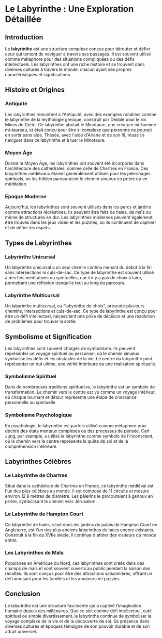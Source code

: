 # Le Labyrinthe : Une Exploration Détaillée

## Introduction

Le **labyrinthe** est une structure complexe conçue pour dérouter et défier ceux qui tentent de naviguer à travers ses passages. Il est souvent utilisé comme métaphore pour des situations compliquées ou des défis intellectuels. Les labyrinthes ont une riche histoire et se trouvent dans diverses cultures à travers le monde, chacun ayant ses propres caractéristiques et significations.

## Histoire et Origines

### Antiquité

Les labyrinthes remontent à l'Antiquité, avec des exemples notables comme le labyrinthe de la mythologie grecque, construit par Dédale pour le roi Minos de Crète. Ce labyrinthe abritait le Minotaure, une créature mi-homme mi-taureau, et était conçu pour être si complexe que personne ne pouvait en sortir sans aide. Thésée, avec l'aide d'Ariane et de son fil, réussit à naviguer dans ce labyrinthe et à tuer le Minotaure.

### Moyen Âge

Durant le Moyen Âge, les labyrinthes ont souvent été incorporés dans l'architecture des cathédrales, comme celle de Chartres en France. Ces labyrinthes médiévaux étaient généralement utilisés pour les pèlerinages spirituels, où les fidèles parcouraient le chemin sinueux en prière ou en méditation.

### Époque Moderne

Aujourd'hui, les labyrinthes sont souvent utilisés dans les parcs et jardins comme attractions récréatives. Ils peuvent être faits de haies, de maïs ou même de structures en dur. Les labyrinthes modernes peuvent également être trouvés dans les jeux vidéo et les puzzles, où ils continuent de captiver et de défier les esprits.

## Types de Labyrinthes

### Labyrinthe Unicursal

Un labyrinthe unicursal a un seul chemin continu menant du début à la fin sans intersections ni culs-de-sac. Ce type de labyrinthe est souvent utilisé à des fins méditatives ou spirituelles, car il n'y a pas de choix à faire, permettant une réflexion tranquille tout au long du parcours.

### Labyrinthe Multicursal

Un labyrinthe multicursal, ou "labyrinthe de choix", présente plusieurs chemins, intersections et culs-de-sac. Ce type de labyrinthe est conçu pour être un défi intellectuel, nécessitant une prise de décision et une résolution de problèmes pour trouver la sortie.

## Symbolisme et Signification

Les labyrinthes sont souvent chargés de symbolisme. Ils peuvent représenter un voyage spirituel ou personnel, où le chemin sinueux symbolise les défis et les obstacles de la vie. Le centre du labyrinthe peut représenter un but ultime, une vérité intérieure ou une réalisation spirituelle.

### Symbolisme Spirituel

Dans de nombreuses traditions spirituelles, le labyrinthe est un symbole de transformation. Le chemin vers le centre est vu comme un voyage intérieur, où chaque tournant et détour représente une étape de croissance personnelle ou spirituelle.

### Symbolisme Psychologique

En psychologie, le labyrinthe est parfois utilisé comme métaphore pour décrire des états mentaux complexes ou des processus de pensée. Carl Jung, par exemple, a utilisé le labyrinthe comme symbole de l'inconscient, où le chemin vers le centre représente la quête de soi et de la compréhension intérieure.

## Labyrinthes Célèbres

### Le Labyrinthe de Chartres

Situé dans la cathédrale de Chartres en France, ce labyrinthe médiéval est l'un des plus célèbres au monde. Il est composé de 11 circuits et mesure environ 12,9 mètres de diamètre. Les pèlerins le parcouraient à genoux en prière, symbolisant le chemin vers Jérusalem.

### Le Labyrinthe de Hampton Court

Ce labyrinthe de haies, situé dans les jardins du palais de Hampton Court en Angleterre, est l'un des plus anciens labyrinthes de haies encore existants. Construit à la fin du XVIIe siècle, il continue d'attirer des visiteurs du monde entier.

### Les Labyrinthes de Maïs

Populaires en Amérique du Nord, ces labyrinthes sont créés dans des champs de maïs et sont souvent ouverts au public pendant la saison des récoltes. Ils sont conçus pour être des attractions saisonnières, offrant un défi amusant pour les familles et les amateurs de puzzles.

## Conclusion

Le labyrinthe est une structure fascinante qui a captivé l'imagination humaine depuis des millénaires. Que ce soit comme défi intellectuel, outil spirituel ou simple divertissement, le labyrinthe continue de symboliser le voyage complexe de la vie et de la découverte de soi. Sa présence dans diverses cultures et époques témoigne de son pouvoir durable et de son attrait universel.